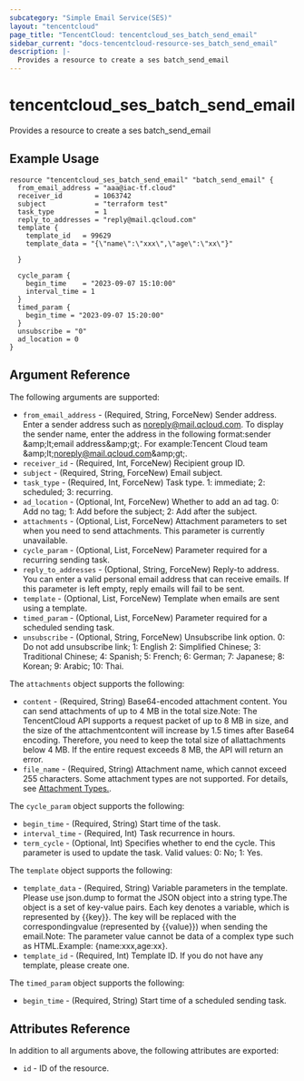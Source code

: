 ```yaml
---
subcategory: "Simple Email Service(SES)"
layout: "tencentcloud"
page_title: "TencentCloud: tencentcloud_ses_batch_send_email"
sidebar_current: "docs-tencentcloud-resource-ses_batch_send_email"
description: |-
  Provides a resource to create a ses batch_send_email
---
```


# tencentcloud_ses_batch_send_email

Provides a resource to create a ses batch_send_email

## Example Usage

```hcl
resource "tencentcloud_ses_batch_send_email" "batch_send_email" {
  from_email_address = "aaa@iac-tf.cloud"
  receiver_id        = 1063742
  subject            = "terraform test"
  task_type          = 1
  reply_to_addresses = "reply@mail.qcloud.com"
  template {
    template_id   = 99629
    template_data = "{\"name\":\"xxx\",\"age\":\"xx\"}"

  }

  cycle_param {
    begin_time    = "2023-09-07 15:10:00"
    interval_time = 1
  }
  timed_param {
    begin_time = "2023-09-07 15:20:00"
  }
  unsubscribe = "0"
  ad_location = 0
}
```

## Argument Reference

The following arguments are supported:

* `from_email_address` - (Required, String, ForceNew) Sender address. Enter a sender address such as noreply@mail.qcloud.com. To display the sender name, enter the address in the following format:sender &amp;amp;lt;email address&amp;amp;gt;. For example:Tencent Cloud team &amp;amp;lt;noreply@mail.qcloud.com&amp;amp;gt;.
* `receiver_id` - (Required, Int, ForceNew) Recipient group ID.
* `subject` - (Required, String, ForceNew) Email subject.
* `task_type` - (Required, Int, ForceNew) Task type. 1: immediate; 2: scheduled; 3: recurring.
* `ad_location` - (Optional, Int, ForceNew) Whether to add an ad tag. 0: Add no tag; 1: Add before the subject; 2: Add after the subject.
* `attachments` - (Optional, List, ForceNew) Attachment parameters to set when you need to send attachments. This parameter is currently unavailable.
* `cycle_param` - (Optional, List, ForceNew) Parameter required for a recurring sending task.
* `reply_to_addresses` - (Optional, String, ForceNew) Reply-to address. You can enter a valid personal email address that can receive emails. If this parameter is left empty, reply emails will fail to be sent.
* `template` - (Optional, List, ForceNew) Template when emails are sent using a template.
* `timed_param` - (Optional, List, ForceNew) Parameter required for a scheduled sending task.
* `unsubscribe` - (Optional, String, ForceNew) Unsubscribe link option.  0: Do not add unsubscribe link; 1: English 2: Simplified Chinese;  3: Traditional Chinese; 4: Spanish; 5: French;  6: German; 7: Japanese; 8: Korean;  9: Arabic; 10: Thai.

The `attachments` object supports the following:

* `content` - (Required, String) Base64-encoded attachment content. You can send attachments of up to 4 MB in the total size.Note: The TencentCloud API supports a request packet of up to 8 MB in size, and the size of the attachmentcontent will increase by 1.5 times after Base64 encoding. Therefore, you need to keep the total size of allattachments below 4 MB. If the entire request exceeds 8 MB, the API will return an error.
* `file_name` - (Required, String) Attachment name, which cannot exceed 255 characters. Some attachment types are not supported. For details, see [Attachment Types.](https://www.tencentcloud.com/document/product/1084/42373?has_map=1).

The `cycle_param` object supports the following:

* `begin_time` - (Required, String) Start time of the task.
* `interval_time` - (Required, Int) Task recurrence in hours.
* `term_cycle` - (Optional, Int) Specifies whether to end the cycle. This parameter is used to update the task. Valid values: 0: No; 1: Yes.

The `template` object supports the following:

* `template_data` - (Required, String) Variable parameters in the template. Please use json.dump to format the JSON object into a string type.The object is a set of key-value pairs. Each key denotes a variable, which is represented by {{key}}. The key will be replaced with the correspondingvalue (represented by {{value}}) when sending the email.Note: The parameter value cannot be data of a complex type such as HTML.Example: {name:xxx,age:xx}.
* `template_id` - (Required, Int) Template ID. If you do not have any template, please create one.

The `timed_param` object supports the following:

* `begin_time` - (Required, String) Start time of a scheduled sending task.

## Attributes Reference

In addition to all arguments above, the following attributes are exported:

* `id` - ID of the resource.



